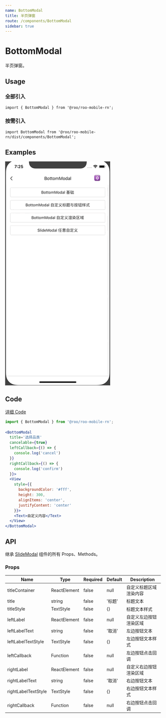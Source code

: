 ```yaml
---
name: BottomModal
title: 半页弹窗
route: /components/BottomModal
sidebar: true
---
```



# BottomModal

半页弹窗。

## Usage

### 全部引入
```
import { BottomModal } from '@roo/roo-mobile-rn';
```

### 按需引入
```
import BottomModal from '@roo/roo-mobile-rn/dist/components/BottomModal';
```

## Examples

![image](../images/BottomModal/1.gif)

## Code
[详细 Code](https://github.com/Meituan-Dianping/beeshell/tree/master/examples/BottomModal/index.tsx)

```jsx
import { BottomModal } from '@roo/roo-mobile-rn';

<BottomModal
  title='选择品类'
  cancelable={true}
  leftCallback={() => {
    console.log('cancel')
  }}
  rightCallback={() => {
    console.log('confirm')
  }}>
  <View
    style={{
      backgroundColor: '#fff',
      height: 300,
      alignItems: 'center',
      justifyContent: 'center'
    }}>
    <Text>自定义内容</Text>
  </View>
</BottomModal>
```

## API

继承 [SlideModal](./SlideModal.md) 组件的所有 Props、Methods。

### Props

| Name | Type | Required | Default | Description |
| ---- | ---- | ---- | ---- | ---- |
| titleContainer | ReactElement | false | null | 自定义标题区域渲染内容 |
| title | string | false | '标题' | 标题文本 |
| titleStyle | TextStyle | false | {} | 标题文本样式 |
| leftLabel | ReactElement | false | null | 自定义左边按钮渲染区域 |
| leftLabelText | string | false | '取消' | 左边按钮文本 |
| leftLabelTextStyle | TextStyle | false | {} | 左边按钮文本样式 |
| leftCallback | Function | false | null | 左边按钮点击回调 |
| rightLabel | ReactElement | false | null | 自定义右边按钮渲染区域 |
| rightLabelText | string | false | '取消' | 右边按钮文本 |
| rightLabelTextStyle | TextStyle | false | {} | 右边按钮文本样式 |
| rightCallback | Function | false | null | 右边按钮点击回调 |
